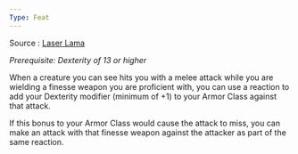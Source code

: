 ```yaml
---
Type: Feat
---
```

Source : [Laser Lama](https://drive.google.com/file/d/1-F5qAIGyG9IitLjBFvwHeHMzzrt6NAkD/view)

*Prerequisite: Dexterity of 13 or higher*

When a creature you can see hits you with a melee attack while you are wielding a finesse weapon you are proficient with, you can use a reaction to add your Dexterity modifier (minimum of +1) to your Armor Class against that attack.

If this bonus to your Armor Class would cause the attack to miss, you can make an attack with that finesse weapon against the attacker as part of the same reaction.